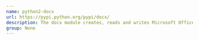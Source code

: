 ```yaml
---
name: python2-docx
url: https://pypi.python.org/pypi/docx/
description: The docx module creates, reads and writes Microsoft Office Word 2007 docx files.
group: None
---
```

